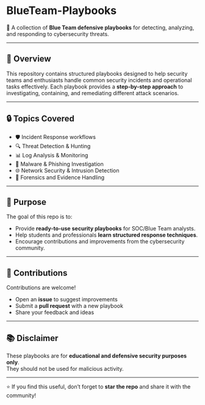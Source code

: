 # BlueTeam-Playbooks

🚀 A collection of **Blue Team defensive playbooks** for detecting, analyzing, and responding to cybersecurity threats.  

---

## 📌 Overview  
This repository contains structured playbooks designed to help security teams and enthusiasts handle common security incidents and operational tasks effectively. Each playbook provides a **step-by-step approach** to investigating, containing, and remediating different attack scenarios.  

---

## 🔒 Topics Covered  
- 🛡 Incident Response workflows  
- 🔍 Threat Detection & Hunting  
- 📊 Log Analysis & Monitoring  
- 📨 Malware & Phishing Investigation  
- 🌐 Network Security & Intrusion Detection  
- 🧾 Forensics and Evidence Handling  

---

## 🎯 Purpose  
The goal of this repo is to:  
- Provide **ready-to-use security playbooks** for SOC/Blue Team analysts.  
- Help students and professionals **learn structured response techniques**.  
- Encourage contributions and improvements from the cybersecurity community.  

---

## 🤝 Contributions  
Contributions are welcome!  
- Open an **issue** to suggest improvements  
- Submit a **pull request** with a new playbook  
- Share your feedback and ideas  

---

## 📚 Disclaimer  
These playbooks are for **educational and defensive security purposes only**.  
They should not be used for malicious activity.  

---

⭐ If you find this useful, don’t forget to **star the repo** and share it with the community!

